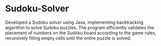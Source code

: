 # Sudoku-Solver
Developed a Sudoku solver using Java, implementing backtracking algorithm to solve Sudoku puzzles.
The program efficiently validates the placement of numbers on the Sudoku board according to the game rules, recursively filling empty cells until the entire puzzle is solved.
